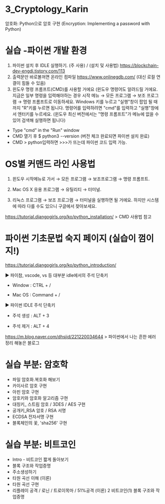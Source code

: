# 3_Cryptology_Karin
암호화: Python으로 암호 구현 (Encryption: Implementing a password with Python)

# 실습 -파이썬 개발 환경 
1) 파이썬 설치 후 IDLE 실행하기. (주 사용) / 
(설치 및 사용법) https://blockchain-dev-engdi.tistory.com/113 <br>
2) 출력문만 바로볼꺼면 온라인 컴파일 https://www.onlinegdb.com/     (대신 로컬 연결이 힘들 수 있음)
3) 윈도우 명령 프롬프트(CMD)를 사용할 거에요 (윈도우 명령어도 알려드릴 거에요. 지금은 일부 명령을 입력해야하는 경우 시작 메뉴 → 모든 프로그램 → 보조 프로그램 → 명령 프롬프트로 이동하세요. Windows 키를 누르고 "실행"창이 팝업 될 때까지 "R"키를 누르면 됩니다. 명령어를 입력하려면 "cmd"를 입력하고 "실행"창에서 엔터키를 누르세요. (윈도우 최신 버전에서는 "명령 프롬프트"가 메뉴에 없을 수 있어 검색해 실행하면 됩니다)

- Type "cmd" in the "Run" window
- CMD 열기 후 $ python3 --version (버전 체크 완료되면 파이썬 설치 완료)
- CMD > python입력하면 >>>가 뜨는데 파이썬 코드 입력 가능.

# OS별 커맨드 라인 사용법
1)  윈도우
시작메뉴로 가서 → 모든 프로그램 → 보조프로그램 → 명령 프롬프트.

2) Mac OS X
응용 프로그램 → 유틸리티 → 터미널.

3) 리눅스
프로그램 → 보조 프로그램 → 터미널을 실행하면 될 거에요. 하지만 시스템에 따라 다를 수도 있으니 구글에서 찾아보세요.

https://tutorial.djangogirls.org/ko/python_installation/ > CMD 사용법 참고

# 파이썬 기초문법 숙지 페이지 (실습이 껌이지!)
https://tutorial.djangogirls.org/ko/python_introduction/

▶ 파이참, vscode, vs 등 대부분 idle에서의 주석 단축키

- Window : CTRL + /

- Mac OS : Command + /

▶ 파이썬 IDLE 주석 단축키

- 주석 생성 : ALT + 3 

- 주석 제거 : ALT + 4

https://m.blog.naver.com/dhsjid/221220034644 > 파이썬에서 나는 흔한 에러 정리 해놓은 블로그 

# 실습 부분: 암호학
- 파일 암호화.복호화 해보기
- 카이사르 암호 구현
- 아핀 암호 구현
- 암호키와 암호화 알고리즘 구현
- 대칭키_ 스트림 암호  / 3DES / AES 구현
- 공개키_RSA 암호 / RSA 서명
- ECDSA 전자서명 구현
- 블록체인의 꽃, 'sha256' 구현

# 실습 부분: 비트코인 
- Intro - 비트코인 짧게 돌아보기
- 블록 구조와 작업증명
- 주소생성하기
- 타원 곡선 이해 (이론)
- 타원 곡선 구현
- 리플레이 공격 / 로닌 / 트로이목마 / 51%공격 (이론)
2	비트코인(1) 블록 구조와 작업증명
